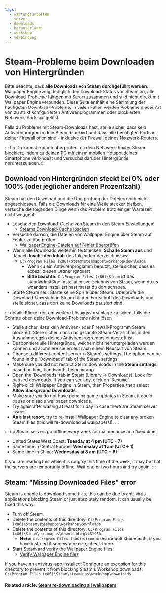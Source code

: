 ```yaml
---
tags:
  - wartungsarbeiten
  - server
  - downloads
  - herunterladen
  - workshop
  - verbindung
---
```


# Steam-Probleme beim Downloaden von Hintergründen

Bitte beachte, dass **alle Downloads von Steam durchgeführt werden**. Wallpaper Engine zeigt lediglich den Download-Status von Steam an, alle Download-Probleme hängen mit Steam zusammen und sind nicht direkt mit Wallpaper Engine verbunden. Diese Seite enthält eine Sammlung der häufigsten Download-Probleme, in vielen Fällen werden Probleme dieser Art von zu strikt konfigurierten Antivirenprogrammen oder blockierten Netzwerk-Ports ausgelöst.

Falls du Probleme mit Steam-Downloads hast, stelle sicher, dass kein Antivirenprogramm dein Steam blockiert und dass alle benötigten Ports in deiner Firewall offen sind - inklusive der Firewall deines Netzwerk-Routers.

::: tip
Du kannst einfach überprüfen, ob dein Netzwerk-Router Steam blockiert, indem du deinen PC mit einem mobilen Hotspot deines Smartphone verbindest und versuchst darüber Hintergründe herunterzuladen.
:::

## Download von Hintergründen steckt bei 0% oder 100% (oder jeglicher anderen Prozentzahl)
Steam hat den Download und die Überprüfung der Dateien noch nicht abgeschlossen. Falls die Downloads für eine Weile stecken bleiben, versuche die folgenden Dinge wenn das Problem trotz einiger Wartezeit nicht weggeht:

* Lösche den Download-Cache von Steam in den Steam-Einstellungen:
  * [Steams Download-Cache löschen](https://support.steampowered.com/kb_article.php?ref=3134-TIAL-4638&l=german)
* Versuche danach, die Dateien von Wallpaper Engine über Steam auf Fehler zu überprüfen:
  * [Wallpaper Engine-Dateien auf Fehler überprüfen](https://support.steampowered.com/kb_article.php?ref=2037-QEUH-3335&l=german)
* Wenn alle Downloads weiterhin feststecken: **Schalte Steam aus** und danach **lösche den Inhalt** des folgenden Verzeichnisses:
  * `C:\Program Files (x86)\Steam\steamapps\workshop\downloads`
    * Wenn du ein Antivirenprogramm benutzt, stelle sicher, dass es explizit diesen Ordner ignoriert
    * **Bitte beachte:** `C:\Program Files (x86)\Steam` ist das standardmäßige Installationsverzeichnis von Steam, wenn du es woanders installiert hast musst du dort schauen.
* Starte Steam neu. Starte keine Spiele über Steam. Überprüfe die Download-Übersicht in Steam für den Fortschritt des Downloads und stelle sicher, dass dort keine Downloads pausiert sind.

::: details
Klicke hier, um weitere Lösungsvorschlage zu sehen, falls die Schritte oben deine Download-Probleme nicht lösen
* Stelle sicher, dass kein Antiviren- oder Firewall-Programm Steam blockiert. Stelle sicher, dass das gesamte Steam-Verzeichnis in den Ausnahmeregeln deines Antivirenprogramms eingestellt ist.
* Deabonniere alle Hintergründe, welche nicht heruntergeladen werden können und abonniere sie erneut nach einem Neustart von Steam.
* Choose a different content server in Steam's settings. The option can be found in the "Downloads" tab of the Steam settings.
* Make sure you did not restrict Steam downloads in the **Steam settings** based on time, bandwidth, being in-app.
* Open the 'Downloads' tab in Steam (Library -> Downloads). Look for paused downloads. If you can see any, click on 'Resume'.
* Right-click Wallpaper Engine in Steam, then Properties, then select **Allow Background Downloads**.
* Make sure you do not have pending game updates in Steam, it could pause or disable wallpaper downloads.
* Try again after waiting at least for a day in case there are Steam server issues.
* **As a last resort**, try to re-install Wallpaper Engine to clear any broken Steam files (this will re-download all wallpapers!).
:::

::: tip
Steam servers go offline every week for maintenance at a fixed time:

* United States West Coast: **Tuesday at 4 pm (UTC - 7)**
* Same time in Central Europe: **Wednesday at 1 am (UTC + 1)**
* Same time in China: **Wednesday at 8 am (UTC + 8)**

If you are reading this while it is roughly this time of the week, it may be that the servers are temporarily offline. Wait one or two hours and try again.
:::

## Steam: "Missing Downloaded Files" error

Steam is unable to download some files, this can be due to anti-virus applications blocking Steam or just absolutely random. It can usually be fixed this way:

* Turn off Steam.
* Delete the contents of this directory: `C:\Program Files (x86)\Steam\steamapps\workshop\downloads`
* Delete the contents of this directory: `C:\Program Files (x86)\Steam\steamapps\downloading\431960`
  * **Note:** `C:\Program Files (x86)\Steam` is the default Steam path, if you have installed it somewhere else, check there.
* Start Steam and verify the Wallpaper Engine files:
  * [Verify Wallpaper Engine files](https://support.steampowered.com/kb_article.php?ref=2037-QEUH-3335&l=german)

If you have an antivirus-app installed: Configure an exception for this directory to prevent it from blocking Steam's Workshop downloads: `C:\Program Files (x86)\Steam\steamapps\workshop\downloads`

#### Related article: [Steam re-downloading all wallpapers](/steam/redownload)